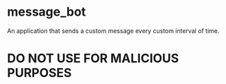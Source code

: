 # message_bot
An application that sends a custom message every custom interval of time. 

# DO NOT USE FOR MALICIOUS PURPOSES
